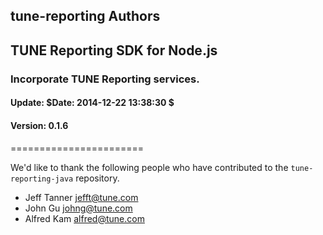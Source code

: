 <h2>tune-reporting Authors</h2>
<h2>TUNE Reporting SDK for Node.js</h2>
<h3>Incorporate TUNE Reporting services.</h3>
<h4>Update:  $Date: 2014-12-22 13:38:30 $</h4>
<h4>Version: 0.1.6</h4>
=======================

We'd like to thank the following people who have contributed to the `tune-reporting-java` repository.

- Jeff Tanner <jefft@tune.com>
- John Gu <johng@tune.com>
- Alfred Kam <alfred@tune.com>